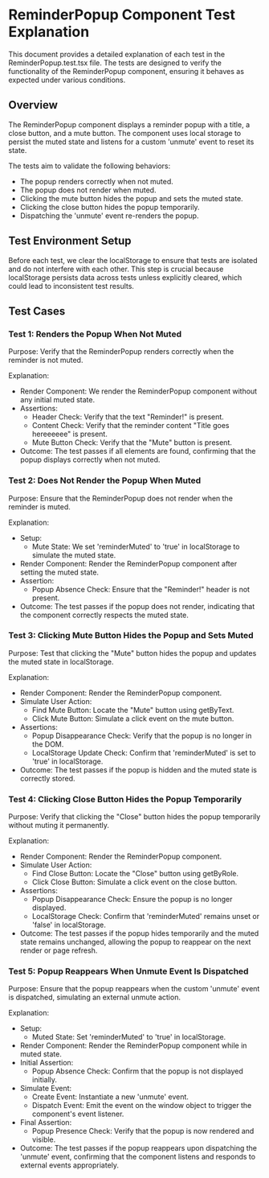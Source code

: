 # ReminderPopup Component Test Explanation

This document provides a detailed explanation of each test in the ReminderPopup.test.tsx file. The tests are designed to verify the functionality of the ReminderPopup component, ensuring it behaves as expected under various conditions.

## Overview

The ReminderPopup component displays a reminder popup with a title, a close button, and a mute button. The component uses local storage to persist the muted state and listens for a custom 'unmute' event to reset its state.

The tests aim to validate the following behaviors:

- The popup renders correctly when not muted.
- The popup does not render when muted.
- Clicking the mute button hides the popup and sets the muted state.
- Clicking the close button hides the popup temporarily.
- Dispatching the 'unmute' event re-renders the popup.

## Test Environment Setup

Before each test, we clear the localStorage to ensure that tests are isolated and do not interfere with each other. This step is crucial because localStorage persists data across tests unless explicitly cleared, which could lead to inconsistent test results.

## Test Cases

### Test 1: Renders the Popup When Not Muted

Purpose: Verify that the ReminderPopup renders correctly when the reminder is not muted.

Explanation:
- Render Component: We render the ReminderPopup component without any initial muted state.
- Assertions:
    - Header Check: Verify that the text "Reminder!" is present.
    - Content Check: Verify that the reminder content "Title goes hereeeeee" is present.
    - Mute Button Check: Verify that the "Mute" button is present.
- Outcome: The test passes if all elements are found, confirming that the popup displays correctly when not muted.

### Test 2: Does Not Render the Popup When Muted

Purpose: Ensure that the ReminderPopup does not render when the reminder is muted.

Explanation:
- Setup:
    - Mute State: We set 'reminderMuted' to 'true' in localStorage to simulate the muted state.
- Render Component: Render the ReminderPopup component after setting the muted state.
- Assertion:
    - Popup Absence Check: Ensure that the "Reminder!" header is not present.
- Outcome: The test passes if the popup does not render, indicating that the component correctly respects the muted state.

### Test 3: Clicking Mute Button Hides the Popup and Sets Muted

Purpose: Test that clicking the "Mute" button hides the popup and updates the muted state in localStorage.

Explanation:
- Render Component: Render the ReminderPopup component.
- Simulate User Action:
    - Find Mute Button: Locate the "Mute" button using getByText.
    - Click Mute Button: Simulate a click event on the mute button.
- Assertions:
    - Popup Disappearance Check: Verify that the popup is no longer in the DOM.
    - LocalStorage Update Check: Confirm that 'reminderMuted' is set to 'true' in localStorage.
- Outcome: The test passes if the popup is hidden and the muted state is correctly stored.

### Test 4: Clicking Close Button Hides the Popup Temporarily

Purpose: Verify that clicking the "Close" button hides the popup temporarily without muting it permanently.

Explanation:
- Render Component: Render the ReminderPopup component.
- Simulate User Action:
    - Find Close Button: Locate the "Close" button using getByRole.
    - Click Close Button: Simulate a click event on the close button.
- Assertions:
    - Popup Disappearance Check: Ensure the popup is no longer displayed.
    - LocalStorage Check: Confirm that 'reminderMuted' remains unset or 'false' in localStorage.
- Outcome: The test passes if the popup hides temporarily and the muted state remains unchanged, allowing the popup to reappear on the next render or page refresh.

### Test 5: Popup Reappears When Unmute Event Is Dispatched

Purpose: Ensure that the popup reappears when the custom 'unmute' event is dispatched, simulating an external unmute action.

Explanation:
- Setup:
    - Muted State: Set 'reminderMuted' to 'true' in localStorage.
- Render Component: Render the ReminderPopup component while in muted state.
- Initial Assertion:
    - Popup Absence Check: Confirm that the popup is not displayed initially.
- Simulate Event:
    - Create Event: Instantiate a new 'unmute' event.
    - Dispatch Event: Emit the event on the window object to trigger the component's event listener.
- Final Assertion:
    - Popup Presence Check: Verify that the popup is now rendered and visible.
- Outcome: The test passes if the popup reappears upon dispatching the 'unmute' event, confirming that the component listens and responds to external events appropriately.